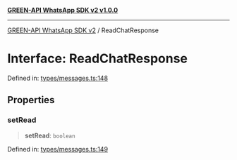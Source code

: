 [**GREEN-API WhatsApp SDK v2 v1.0.0**](../README.md)

***

[GREEN-API WhatsApp SDK v2](../globals.md) / ReadChatResponse

# Interface: ReadChatResponse

Defined in: [types/messages.ts:148](https://github.com/green-api/whatsapp-api-client-js-v2/blob/6c31521abaa4e85365f3538298181cae99417bce/src/types/messages.ts#L148)

## Properties

### setRead

> **setRead**: `boolean`

Defined in: [types/messages.ts:149](https://github.com/green-api/whatsapp-api-client-js-v2/blob/6c31521abaa4e85365f3538298181cae99417bce/src/types/messages.ts#L149)
